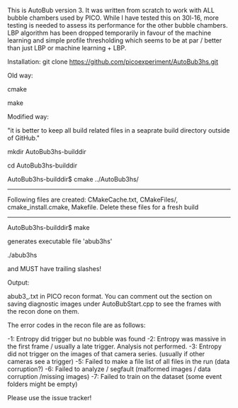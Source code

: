 This is AutoBub version 3. It was written from scratch to work with ALL bubble chambers used by PICO. While I have tested this on 30l-16, more testing is needed to assess its performance for the other bubble chambers. LBP algorithm has been dropped temporarily in favour of the machine learning and simple profile thresholding which seems to be at par / better than just LBP or machine learning + LBP.

Installation:
git clone https://github.com/picoexperiment/AutoBub3hs.git

Old way:

cmake

make

Modified way:

"it is better to keep all build related files in a seaprate build directory outside of GitHub."

mkdir AutoBub3hs-builddir

cd AutoBub3hs-builddir

AutoBub3hs-builddir$ cmake ../AutoBub3hs/

***********
Following files are created: CMakeCache.txt, CMakeFiles/, cmake_install.cmake, Makefile. 
Delete these files for a fresh build 
***********

AutoBub3hs-builddir$ make

generates executable file 'abub3hs'

./abub3hs <location of data> <run number> <output folder>

<location of data> and <output folder> MUST have trailing slashes!

Output:

abub3_<run number>.txt in PICO recon format. You can comment out the section on saving diagnostic images under AutoBubStart.cpp to see the frames with the recon done on them.

The error codes in the recon file are as follows:

-1: Entropy did trigger but no bubble was found
-2: Entropy was massive in the first frame / usually a late trigger. Analysis not performed.
-3: Entropy did not trigger on the images of that camera series. (usually if other cameras see a trigger)
-5: Failed to make a file list of all files in the run (data corruption?)
-6: Failed to analyze / segfault (malformed images / data corruption /missing images)
-7: Failed to train on the dataset (some event folders might be empty)



Please use the issue tracker!



